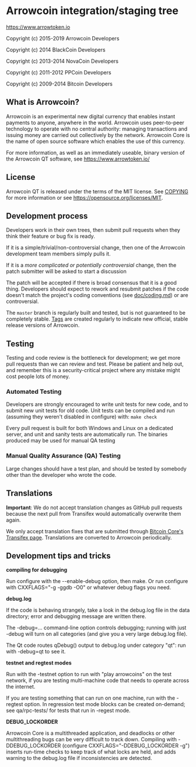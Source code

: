 Arrowcoin integration/staging tree
=================================

https://www.arrowtoken.io

Copyright (c) 2015-2019 Arrowcoin Developers

Copyright (c) 2014 BlackCoin Developers

Copyright (c) 2013-2014 NovaCoin Developers

Copyright (c) 2011-2012 PPCoin Developers

Copyright (c) 2009-2014 Bitcoin Developers

What is Arrowcoin?
-----------------

Arrowcoin is an experimental new digital currency that enables instant payments to
anyone, anywhere in the world. Arrowcoin uses peer-to-peer technology to operate
with no central authority: managing transactions and issuing money are carried
out collectively by the network. Arrowcoin Core is the name of open source
software which enables the use of this currency.

For more information, as well as an immediately useable, binary version of
the Arrowcoin QT software, see https://www.arrowtoken.io/

License
-------

Arrowcoin QT is released under the terms of the MIT license. See [COPYING](COPYING) for more
information or see https://opensource.org/licenses/MIT.

Development process
-------------------

Developers work in their own trees, then submit pull requests when they think
their feature or bug fix is ready.

If it is a simple/trivial/non-controversial change, then one of the Arrowcoin
development team members simply pulls it.

If it is a *more complicated or potentially controversial* change, then the patch
submitter will be asked to start a discussion 

The patch will be accepted if there is broad consensus that it is a good thing.
Developers should expect to rework and resubmit patches if the code doesn't
match the project's coding conventions (see [doc/coding.md](doc/coding.md)) or are
controversial.

The `master` branch is regularly built and tested, but is not guaranteed to be
completely stable. [Tags](https://github.com/Arrowcoinofficial/Arrowcoin/tags) are created
regularly to indicate new official, stable release versions of Arrowcoin.

Testing
-------

Testing and code review is the bottleneck for development; we get more pull
requests than we can review and test. Please be patient and help out, and
remember this is a security-critical project where any mistake might cost people
lots of money.

### Automated Testing

Developers are strongly encouraged to write unit tests for new code, and to
submit new unit tests for old code. Unit tests can be compiled and run (assuming they weren't disabled in configure) with: `make check`

Every pull request is built for both Windows and Linux on a dedicated server,
and unit and sanity tests are automatically run. The binaries produced may be
used for manual QA testing

### Manual Quality Assurance (QA) Testing

Large changes should have a test plan, and should be tested by somebody other
than the developer who wrote the code.

Translations
------------

**Important**: We do not accept translation changes as GitHub pull requests because the next
pull from Transifex would automatically overwrite them again.

We only accept translation fixes that are submitted through [Bitcoin Core's Transifex page](https://www.transifex.com/projects/p/bitcoin/).
Translations are converted to Arrowcoin periodically.

Development tips and tricks
---------------------------

**compiling for debugging**

Run configure with the --enable-debug option, then make. Or run configure with
CXXFLAGS="-g -ggdb -O0" or whatever debug flags you need.

**debug.log**

If the code is behaving strangely, take a look in the debug.log file in the data directory;
error and debugging message are written there.

The -debug=... command-line option controls debugging; running with just -debug will turn
on all categories (and give you a very large debug.log file).

The Qt code routes qDebug() output to debug.log under category "qt": run with -debug=qt
to see it.

**testnet and regtest modes**

Run with the -testnet option to run with "play arrowcoins" on the test network, if you
are testing multi-machine code that needs to operate across the internet.

If you are testing something that can run on one machine, run with the -regtest option.
In regression test mode blocks can be created on-demand; see qa/rpc-tests/ for tests
that run in -regest mode.

**DEBUG_LOCKORDER**

Arrowcoin Core is a multithreaded application, and deadlocks or other multithreading bugs
can be very difficult to track down. Compiling with -DDEBUG_LOCKORDER (configure
CXXFLAGS="-DDEBUG_LOCKORDER -g") inserts run-time checks to keep track of what locks
are held, and adds warning to the debug.log file if inconsistencies are detected.
